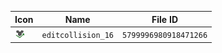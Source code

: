 | Icon | Name | File ID |
| ---  | ---  | ---     |
| ![](editcollision_16.png) | `editcollision_16` | `5799996980918471266` |
